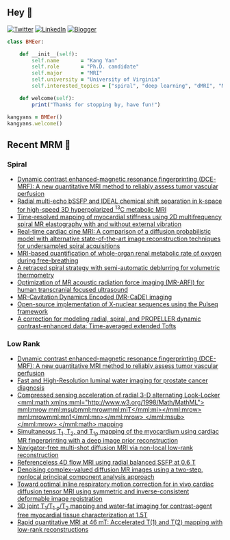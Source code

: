 ## Hey 👋
[![Twitter](https://img.shields.io/badge/Twitter-%231DA1F2.svg?style=for-the-badge&logo=X&logoColor=black)](https://twitter.com/KangY01)
[![LinkedIn](https://img.shields.io/badge/linkedin-%230077B5.svg?style=for-the-badge&logo=linkedin&logoColor=white)](https://www.linkedin.com/in/kyanyan/)
[![Blogger](https://img.shields.io/badge/Blogger-FF5722?style=for-the-badge&logo=blogger&logoColor=white)](https://kangyan.bearblog.dev/)







```ruby
class BMEer:

    def __init__(self):
        self.name       = "Kang Yan"
        self.role       = "Ph.D. candidate"
        self.major      = "MRI"
        self.university = "University of Virginia"
        self.interested_topics = ["spiral", "deep learning", "dMRI", "MRgFUS"]

    def welcome(self):
        print("Thanks for stopping by, have fun!")

kangyans = BMEer()
kangyans.welcome()
```

<!---
## Stats

![Kang Yan's GitHub stats](https://github-readme-stats.vercel.app/api?username=kangyans&show_icons=true&theme=radical)
-->




## Recent MRM 📖

### Spiral

<!-- SPIRAL:START -->
- [Dynamic contrast enhanced-magnetic resonance fingerprinting (DCE-MRF): A new quantitative MRI method to reliably assess tumor vascular perfusion](https://pubmed.ncbi.nlm.nih.gov/40808280/?utm_source=Other&utm_medium=rss&utm_campaign=pubmed-2&utm_content=1l1vNBYu_ediRIC33wc8jy-EnJXACHm3ID9uLqcBnqeabZrQ2n&fc=20250301181733&ff=20250820061656&v=2.18.0.post9+e462414)
- [Radial multi-echo bSSFP and IDEAL chemical shift separation in k-space for high-speed 3D hyperpolarized <sup>13</sup>C metabolic MRI](https://pubmed.ncbi.nlm.nih.gov/40720637/?utm_source=Other&utm_medium=rss&utm_campaign=pubmed-2&utm_content=1l1vNBYu_ediRIC33wc8jy-EnJXACHm3ID9uLqcBnqeabZrQ2n&fc=20250301181733&ff=20250820061656&v=2.18.0.post9+e462414)
- [Time-resolved mapping of myocardial stiffness using 2D multifrequency spiral MR elastography with and without external vibration](https://pubmed.ncbi.nlm.nih.gov/40720631/?utm_source=Other&utm_medium=rss&utm_campaign=pubmed-2&utm_content=1l1vNBYu_ediRIC33wc8jy-EnJXACHm3ID9uLqcBnqeabZrQ2n&fc=20250301181733&ff=20250820061656&v=2.18.0.post9+e462414)
- [Real-time cardiac cine MRI: A comparison of a diffusion probabilistic model with alternative state-of-the-art image reconstruction techniques for undersampled spiral acquisitions](https://pubmed.ncbi.nlm.nih.gov/40523130/?utm_source=Other&utm_medium=rss&utm_campaign=pubmed-2&utm_content=1l1vNBYu_ediRIC33wc8jy-EnJXACHm3ID9uLqcBnqeabZrQ2n&fc=20250301181733&ff=20250820061656&v=2.18.0.post9+e462414)
- [MRI-based quantification of whole-organ renal metabolic rate of oxygen during free-breathing](https://pubmed.ncbi.nlm.nih.gov/40415411/?utm_source=Other&utm_medium=rss&utm_campaign=pubmed-2&utm_content=1l1vNBYu_ediRIC33wc8jy-EnJXACHm3ID9uLqcBnqeabZrQ2n&fc=20250301181733&ff=20250820061656&v=2.18.0.post9+e462414)
- [A retraced spiral strategy with semi-automatic deblurring for volumetric thermometry](https://pubmed.ncbi.nlm.nih.gov/40391713/?utm_source=Other&utm_medium=rss&utm_campaign=pubmed-2&utm_content=1l1vNBYu_ediRIC33wc8jy-EnJXACHm3ID9uLqcBnqeabZrQ2n&fc=20250301181733&ff=20250820061656&v=2.18.0.post9+e462414)
- [Optimization of MR acoustic radiation force imaging (MR-ARFI) for human transcranial focused ultrasound](https://pubmed.ncbi.nlm.nih.gov/40326562/?utm_source=Other&utm_medium=rss&utm_campaign=pubmed-2&utm_content=1l1vNBYu_ediRIC33wc8jy-EnJXACHm3ID9uLqcBnqeabZrQ2n&fc=20250301181733&ff=20250820061656&v=2.18.0.post9+e462414)
- [MR-Cavitation Dynamics Encoded (MR-CaDE) imaging](https://pubmed.ncbi.nlm.nih.gov/40195077/?utm_source=Other&utm_medium=rss&utm_campaign=pubmed-2&utm_content=1l1vNBYu_ediRIC33wc8jy-EnJXACHm3ID9uLqcBnqeabZrQ2n&fc=20250301181733&ff=20250820061656&v=2.18.0.post9+e462414)
- [Open-source implementation of X-nuclear sequences using the Pulseq framework](https://pubmed.ncbi.nlm.nih.gov/40173321/?utm_source=Other&utm_medium=rss&utm_campaign=pubmed-2&utm_content=1l1vNBYu_ediRIC33wc8jy-EnJXACHm3ID9uLqcBnqeabZrQ2n&fc=20250301181733&ff=20250820061656&v=2.18.0.post9+e462414)
- [A correction for modeling radial, spiral, and PROPELLER dynamic contrast-enhanced data: Time-averaged extended Tofts](https://pubmed.ncbi.nlm.nih.gov/40159679/?utm_source=Other&utm_medium=rss&utm_campaign=pubmed-2&utm_content=1l1vNBYu_ediRIC33wc8jy-EnJXACHm3ID9uLqcBnqeabZrQ2n&fc=20250301181733&ff=20250820061656&v=2.18.0.post9+e462414)
<!-- SPIRAL:END -->

### Low Rank
<!-- LOWRANK:START -->
- [Dynamic contrast enhanced-magnetic resonance fingerprinting (DCE-MRF): A new quantitative MRI method to reliably assess tumor vascular perfusion](https://pubmed.ncbi.nlm.nih.gov/40808280/?utm_source=Other&utm_medium=rss&utm_campaign=pubmed-2&utm_content=1xQFPWS-91igfefos9vSnZbcPCCzCxP3sAZuBhy8dojlIZNMkS&fc=20250301181917&ff=20250820061659&v=2.18.0.post9+e462414)
- [Fast and High-Resolution luminal water imaging for prostate cancer diagnosis](https://pubmed.ncbi.nlm.nih.gov/40616252/?utm_source=Other&utm_medium=rss&utm_campaign=pubmed-2&utm_content=1xQFPWS-91igfefos9vSnZbcPCCzCxP3sAZuBhy8dojlIZNMkS&fc=20250301181917&ff=20250820061659&v=2.18.0.post9+e462414)
- [Compressed sensing acceleration of radial 3-D alternating Look-Locker <mml:math xmlns:mml="http://www.w3.org/1998/Math/MathML"> <mml:mrow> <mml:msub><mml:mrow><mml:mi>T</mml:mi></mml:mrow> <mml:mrow><mml:mn>1</mml:mn></mml:mrow> </mml:msub> </mml:mrow> </mml:math> mapping](https://pubmed.ncbi.nlm.nih.gov/40523153/?utm_source=Other&utm_medium=rss&utm_campaign=pubmed-2&utm_content=1xQFPWS-91igfefos9vSnZbcPCCzCxP3sAZuBhy8dojlIZNMkS&fc=20250301181917&ff=20250820061659&v=2.18.0.post9+e462414)
- [Simultaneous T<sub>1</sub>, T<sub>2</sub>, and T<sub>1ρ</sub> mapping of the myocardium using cardiac MR fingerprinting with a deep image prior reconstruction](https://pubmed.ncbi.nlm.nih.gov/40407793/?utm_source=Other&utm_medium=rss&utm_campaign=pubmed-2&utm_content=1xQFPWS-91igfefos9vSnZbcPCCzCxP3sAZuBhy8dojlIZNMkS&fc=20250301181917&ff=20250820061659&v=2.18.0.post9+e462414)
- [Navigator-free multi-shot diffusion MRI via non-local low-rank reconstruction](https://pubmed.ncbi.nlm.nih.gov/40326537/?utm_source=Other&utm_medium=rss&utm_campaign=pubmed-2&utm_content=1xQFPWS-91igfefos9vSnZbcPCCzCxP3sAZuBhy8dojlIZNMkS&fc=20250301181917&ff=20250820061659&v=2.18.0.post9+e462414)
- [Referenceless 4D flow MRI using radial balanced SSFP at 0.6 T](https://pubmed.ncbi.nlm.nih.gov/40106793/?utm_source=Other&utm_medium=rss&utm_campaign=pubmed-2&utm_content=1xQFPWS-91igfefos9vSnZbcPCCzCxP3sAZuBhy8dojlIZNMkS&fc=20250301181917&ff=20250820061659&v=2.18.0.post9+e462414)
- [Denoising complex-valued diffusion MR images using a two-step, nonlocal principal component analysis approach](https://pubmed.ncbi.nlm.nih.gov/40079233/?utm_source=Other&utm_medium=rss&utm_campaign=pubmed-2&utm_content=1xQFPWS-91igfefos9vSnZbcPCCzCxP3sAZuBhy8dojlIZNMkS&fc=20250301181917&ff=20250820061659&v=2.18.0.post9+e462414)
- [Toward optimal inline respiratory motion correction for in vivo cardiac diffusion tensor MRI using symmetric and inverse-consistent deformable image registration](https://pubmed.ncbi.nlm.nih.gov/40065566/?utm_source=Other&utm_medium=rss&utm_campaign=pubmed-2&utm_content=1xQFPWS-91igfefos9vSnZbcPCCzCxP3sAZuBhy8dojlIZNMkS&fc=20250301181917&ff=20250820061659&v=2.18.0.post9+e462414)
- [3D joint T<sub>1</sub>/T<sub>1</sub> <sub>ρ</sub>/T<sub>2</sub> mapping and water-fat imaging for contrast-agent free myocardial tissue characterization at 1.5T](https://pubmed.ncbi.nlm.nih.gov/39981990/?utm_source=Other&utm_medium=rss&utm_campaign=pubmed-2&utm_content=1xQFPWS-91igfefos9vSnZbcPCCzCxP3sAZuBhy8dojlIZNMkS&fc=20250301181917&ff=20250820061659&v=2.18.0.post9+e462414)
- [Rapid quantitative MRI at 46 mT: Accelerated T(1) and T(2) mapping with low-rank reconstructions](https://pubmed.ncbi.nlm.nih.gov/39887430/?utm_source=Other&utm_medium=rss&utm_campaign=pubmed-2&utm_content=1xQFPWS-91igfefos9vSnZbcPCCzCxP3sAZuBhy8dojlIZNMkS&fc=20250301181917&ff=20250820061659&v=2.18.0.post9+e462414)
<!-- LOWRANK:END -->

<!---
## Trophies 

[![trophy](https://github-profile-trophy.vercel.app/?username=kangyans&theme=onedark)](https://github.com/kangyans/github-profile-trophy)
--->






